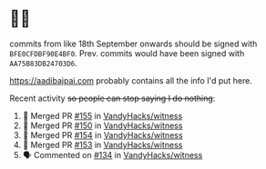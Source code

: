 # 👋🏻
<!--
**aadibajpai/aadibajpai** is a ✨ _special_ ✨ repository because its `README.md` (this file) appears on your GitHub profile.
-->
commits from like 18th September onwards should be signed with `BFE0CFDBF90E4BF0`. Prev. commits would have been signed with `AA75B83DB24703D6`.

https://aadibajpai.com probably contains all the info I'd put here.

Recent activity ~~so people can stop saying I do nothing~~:
<!--START_SECTION:activity-->
1. 🎉 Merged PR [#155](https://github.com/VandyHacks/witness/pull/155) in [VandyHacks/witness](https://github.com/VandyHacks/witness)
2. 🎉 Merged PR [#150](https://github.com/VandyHacks/witness/pull/150) in [VandyHacks/witness](https://github.com/VandyHacks/witness)
3. 🎉 Merged PR [#154](https://github.com/VandyHacks/witness/pull/154) in [VandyHacks/witness](https://github.com/VandyHacks/witness)
4. 🎉 Merged PR [#153](https://github.com/VandyHacks/witness/pull/153) in [VandyHacks/witness](https://github.com/VandyHacks/witness)
5. 🗣 Commented on [#134](https://github.com/VandyHacks/witness/issues/134) in [VandyHacks/witness](https://github.com/VandyHacks/witness)
<!--END_SECTION:activity-->
